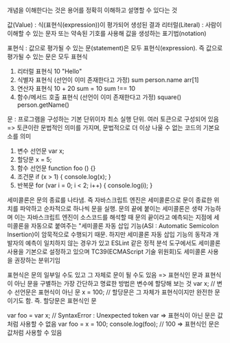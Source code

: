개념을 이해한다는 것은 용어를 정확히 이해하고 설명할 수 있다는 것

값(Value) : 식(표현식(expression))이 평가되어 생성된 결과
리터럴(Literal) : 사람이 이해할 수 있는 문자 또는 약속된 기호를 사용해 값을 생성하는 표기법(notation)

표현식 : 값으로 평가될 수 있는 문(statement)은 모두 표현식(expression). 즉 값으로 평가될 수 있는 문은 모두 표현식
 1. 리터럴 표현식
  10
  "Hello"
 2. 식별자 표현식 (선언이 이미 존재한다고 가정)
  sum
  person.name
  arr[1]
 3. 연산자 표현식
  10 + 20
  sum = 10
  sum !== 10
 4. 함수/메서드 호출 표현식 (선언이 이미 존재한다고 가정)
  square()
  person.getName()

문 : 프로그램을 구성하는 기본 단위이자 최소 실행 단위. 여러 토큰으로 구성되어 있음
 => 토큰이란 문법적인 의미를 가지며, 문법적으로 더 이상 나울 수 없는 코드의 기본요소를 의미
 1. 변수 선언문
  var x;
 2. 할당문
  x = 5;
 3. 함수 선언문
  function foo () {}
 4. 조건문
  if (x > 1) { console.log(x); }
 5. 반복문
  for (var i = 0; i < 2; i++) { console.log(i); }        

세미콜론은 문의 종료를 나타냄. 즉 자바스크립트 엔진은 세미콜론으로 문이 종료한 위치를 파악하고 순차적으로 하나씩 문을 실행. 문의 끝에 붙이는 세미콜론은 생략 가능하며 이는 자바스크립트 엔진이 소스코드를 해석할 때 문의 끝이라고 예측되는 지점에 세미콜론을 자동으로 붙여주는 "세미콜론 자동 삽입 기능(ASI : Automatic Semicolon Insertion)이 암묵적으로 수행되기 때문. 하지만 세미콜론 자동 삽입 기능의 동작과 개발자의 예측이 일치하지 않는 경우가 있고 ESLint 같은 정적 분석 도구에서도 세미콜론 사용을 기본으로 설정하고 있으며 TC39(ECMAScript 기술 위원회)도 세미콜론 사용을 권장하는 분위기임

표현식은 문의 일부일 수도 있고 그 자체로 문이 될 수도 있음
 => 표현식인 문과 표현식이 아닌 문을 구별하는 가장 간단하고 명료한 방법은 변수에 할당해 보는 것
  var x; // 변수 선언문은 표현식이 아닌 문
  x = 100; // 할당문은 그 자체가 표현식이지만 완전한 문이기도 함. 즉. 할당문은 표현식인 문
        
  var foo = var x; // SyntaxError : Unexpected token var => 표현식이 아닌 문은 값처럼 사용할 수 없음
  var foo = x = 100; console.log(foo); // 100 => 표현식인 문은 값처럼 사용할 수 있음